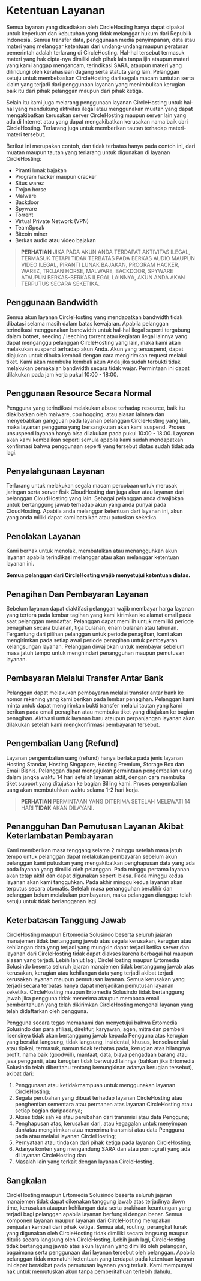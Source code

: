 # Ketentuan Layanan
Semua layanan yang disediakan oleh CircleHosting hanya dapat dipakai untuk keperluan dan kebutuhan yang tidak melanggar hukum dari Republik Indonesia. Semua transfer data, penggunaan media penyimpanan, data atau materi yang melanggar ketentuan dari undang-undang maupun peraturan pemerintah adalah terlarang di CircleHosting. Hal-hal tersebut termasuk materi yang hak cipta-nya dimiliki oleh pihak lain tanpa ijin ataupun materi yang kami anggap mengancam, terindikasi SARA, ataupun materi yang dilindungi oleh kerahasiaan dagang serta statuta yang lain. Pelanggan setuju untuk membebaskan CircleHosting dari segala macam tuntutan serta klaim yang terjadi dari penggunaan layanan yang menimbulkan kerugian baik itu dari pihak pelanggan maupun dari pihak ketiga.

Selain itu kami juga melarang penggunaan layanan CircleHosting untuk hal-hal yang mendukung aktivitas ilegal atau menggunakan muatan yang dapat mengakibatkan kerusakan server CircleHosting maupun server lain yang ada di Internet atau yang dapat mengakibatkan kerusakan nama baik dari CircleHosting. Terlarang juga untuk memberikan tautan terhadap materi-materi tersebut.

Berikut ini merupakan contoh, dan tidak terbatas hanya pada contoh ini, dari muatan maupun tautan yang terlarang untuk digunakan di layanan CircleHosting:

- Piranti lunak bajakan
- Program hacker maupun cracker
- Situs warez
- Trojan horse
- Malware
- Backdoor
- Spyware
- Torrent
- Virtual Private Network (VPN)
- TeamSpeak
- Bitcoin miner
- Berkas audio atau video bajakan

> **PERHATIAN**
> JIKA PADA AKUN ANDA TERDAPAT AKTIVITAS ILEGAL, TERMASUK TETAPI TIDAK TERBATAS PADA BERKAS AUDIO MAUPUN VIDEO ILEGAL, PIRANTI LUNAK BAJAKAN, PROGRAM HACKER, WAREZ, TROJAN HORSE, MALWARE, BACKDOOR, SPYWARE ATAUPUN BERKAS-BERKAS ILEGAL LAINNYA, AKUN ANDA AKAN TERPUTUS SECARA SEKETIKA.

## Penggunaan Bandwidth​
Semua akun layanan CircleHosting yang mendapatkan bandwidth tidak dibatasi selama masih dalam batas kewajaran. Apabila pelanggan terindikasi menggunakan bandwidth untuk hal-hal ilegal seperti tergabung dalam botnet, seeding / leeching torrent atau kegiatan ilegal lainnya yang dapat menganggu pelanggan CircleHosting yang lain, maka kami akan melakukan suspend terhadap akun Anda. Akun yang tersuspend, dapat diajukan untuk dibuka kembali dengan cara mengirimkan request melalui tiket. Kami akan membuka kembali akun Anda jika sudah terbukti tidak melakukan pemakaian bandwidth secara tidak wajar. Permintaan ini dapat dilakukan pada jam kerja pukul 10:00 - 18:00.

## Penggunaan Resource Secara Normal​
Pengguna yang terindikasi melakukan abuse terhadap resource, baik itu diakibatkan oleh malware, cpu hogging, atau alasan lainnya dan menyebabkan gangguan pada layanan pelanggan CircleHosting yang lain, maka layanan pengguna yang bersangkutan akan kami suspend. Proses unsuspend layanan hanya bisa dilakukan pada pukul 10:00 - 18:00. Layanan akan kami kembalikan seperti semula apabila kami sudah mendapatkan konfirmasi bahwa penggunaan seperti yang tersebut diatas sudah tidak ada lagi.

## Penyalahgunaan Layanan​
Terlarang untuk melakukan segala macam percobaan untuk merusak jaringan serta server fisik CloudHosting dan juga akun atau layanan dari pelanggan CloudHosting yang lain. Sebagai pelanggan anda diwajibkan untuk bertanggung jawab terhadap akun yang anda punyai pada CloudHosting. Apabila anda melanggar ketentuan dari layanan ini, akun yang anda miliki dapat kami batalkan atau putuskan seketika.

## Penolakan Layanan​
Kami berhak untuk menolak, membatalkan atau menangguhkan akun layanan apabila terindikasi melanggar atau akan melanggar ketentuan layanan ini.

**Semua pelanggan dari CircleHosting wajib menyetujui ketentuan diatas.**

## Penagihan Dan Pembayaran Layanan​
Sebelum layanan dapat diaktifasi pelanggan wajib membayar harga layanan yang tertera pada lembar tagihan yang kami kirimkan ke alamat email pada saat pelanggan mendaftar. Pelanggan dapat memilih untuk memiliki periode penagihan secara bulanan, tiga bulanan, enam bulanan atau tahunan. Tergantung dari pilihan pelanggan untuk periode penagihan, kami akan mengirimkan pada setiap awal periode penagihan untuk pembayaran kelangsungan layanan. Pelanggan diwajibkan untuk membayar sebelum masa jatuh tempo untuk menghindari penangguhan maupun pemutusan layanan.

## Pembayaran Melalui Transfer Antar Bank​
Pelanggan dapat melakukan pembayaran melalui transfer antar bank ke nomor rekening yang kami berikan pada lembar penagihan. Pelanggan kami minta untuk dapat mengirimkan bukti transfer melalui tautan yang kami berikan pada email penagihan atau membuka tiket yang ditujukan ke bagian penagihan. Aktivasi untuk layanan baru ataupun perpanjangan layanan akan dilakukan setelah kami mengkonfirmasi pembayaran tersebut.

## Pengembalian Uang (Refund)​
Layanan pengembalian uang (refund) hanya berlaku pada jenis layanan Hosting Standar, Hosting Singapore, Hosting Premium, Storage Box dan Email Bisnis. Pelanggan dapat mengajukan permintaan pengembalian uang dalam jangka waktu 14 hari setelah layanan aktif, dengan cara membuka tiket support yang ditujukan ke bagian Billing kami. Proses pengembalian uang akan membutuhkan waktu selama 1-2 hari kerja.

> **PERHATIAN**
> PERMINTAAN YANG DITERIMA SETELAH MELEWATI 14 HARI **TIDAK** AKAN DILAYANI.

## Penangguhan Dan Pemutusan Layanan Akibat Keterlambatan Pembayaran​
Kami memberikan masa tenggang selama 2 minggu setelah masa jatuh tempo untuk pelanggan dapat melakukan pembayaran sebelum akun pelanggan kami putuskan yang mengakibatkan penghapusan data yang ada pada layanan yang dimiliki oleh pelanggan. Pada minggu pertama layanan akan tetap aktif dan dapat digunakan seperti biasa. Pada minggu kedua layanan akan kami tangguhkan. Pada akhir minggu kedua layanan akan terputus secara otomatis. Setelah masa penangguhan berakhir dan pelanggan belum melakukan pembayaran, maka pelanggan dianggap telah setuju untuk tidak berlangganan lagi.

## Keterbatasan Tanggung Jawab​
CircleHosting maupun Ertomedia Solusindo beserta seluruh jajaran manajemen tidak bertanggung jawab atas segala kerusakan, kerugian atau kehilangan data yang terjadi yang mungkin dapat terjadi ketika server dan layanan dari CircleHosting tidak dapat diakses karena berbagai hal maupun alasan yang terjadi. Lebih lanjut lagi, CircleHosting maupun Ertomedia Solusindo beserta seluruh jajaran manajemen tidak bertanggung jawab atas kerusakan, kerugian atau kehilangan data yang terjadi akibat terjadi kerusakan layanan maupun pemutusan layanan. Semua kerusakan yang terjadi secara terbatas hanya dapat menjadikan pemutusan layanan seketika. CircleHosting maupun Ertomedia Solusindo tidak bertanggung jawab jika pengguna tidak menerima ataupun membaca email pemberitahuan yang telah dikirimkan CircleHosting mengenai layanan yang telah didaftarkan oleh pengguna.

Pengguna secara tegas memahami dan menyetujui bahwa Ertomedia Solusindo dan para afiliasi, direktur, karyawan, agen, mitra dan pemberi lisensinya tidak akan bertanggung jawab kepada Pengguna atas kerugian yang bersifat langsung, tidak langsung, insidental, khusus, konsekuensial atau tipikal, termasuk, namun tidak terbatas pada, kerugian atas hilangnya profit, nama baik (goodwill), manfaat, data, biaya pengadaan barang atau jasa pengganti, atau kerugian tidak berwujud lainnya (bahkan jika Ertomedia Solusindo telah diberitahu tentang kemungkinan adanya kerugian tersebut), akibat dari:

1. Penggunaan atau ketidakmampuan untuk menggunakan layanan CircleHosting;
2. Segala perubahan yang dibuat terhadap layanan CircleHosting atau penghentian sementara atau permanen atas layanan CircleHosting atau setiap bagian daripadanya;
3. Akses tidak sah ke atau perubahan dari transmisi atau data Pengguna;
4. Penghapusan atas, kerusakan dari, atau kegagalan untuk menyimpan dan/atau mengirimkan atau menerima transmisi atau data Pengguna pada atau melalui layanan CircleHosting;
5. Pernyataan atau tindakan dari pihak ketiga pada layanan CircleHosting;
6. Adanya konten yang mengandung SARA dan atau pornografi yang ada di layanan CircleHosting dan
7. Masalah lain yang terkait dengan layanan CircleHosting.

## Sangkalan​
CircleHosting maupun Ertomedia Solusindo beserta seluruh jajaran manajemen tidak dapat dikenakan tanggung jawab atas terjadinya down time, kerusakan ataupun kehilangan data serta prakiraan keuntungan yang terjadi bagi pelanggan apabila layanan berfungsi dengan benar. Semua komponen layanan maupun layanan dari CircleHosting merupakan penjualan kembali dari pihak ketiga. Semua alat, routing, perangkat lunak yang digunakan oleh CircleHosting tidak dimiliki secara langsung maupun ditulis secara langsung oleh CircleHosting. Lebih jauh lagi, CircleHosting tidak bertanggung jawab atas akun layanan yang dimiliki oleh pelanggan, bagaimana serta penggunaan dari layanan tersebut oleh pelanggan. Apabila pelanggan tidak mematuhi ketentuan yang terdapat pada ketentuan layanan ini dapat berakibat pada pemutusan layanan yang terkait. Kami mempunyai hak untuk memutuskan akun tanpa pemberitahuan terlebih dahulu.